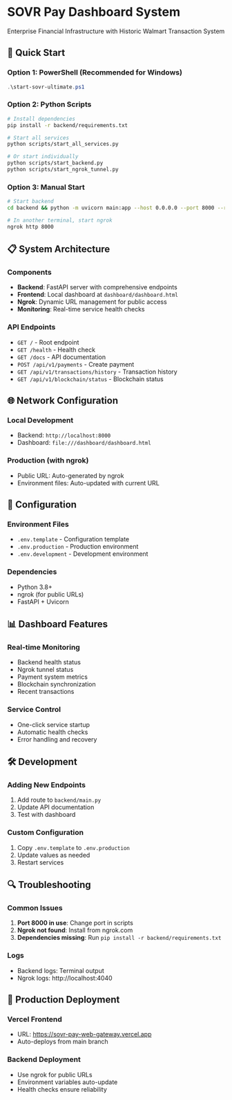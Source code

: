 # SOVR Pay Dashboard System

Enterprise Financial Infrastructure with Historic Walmart Transaction System

## 🚀 Quick Start

### Option 1: PowerShell (Recommended for Windows)
```powershell
.\start-sovr-ultimate.ps1
```

### Option 2: Python Scripts
```bash
# Install dependencies
pip install -r backend/requirements.txt

# Start all services
python scripts/start_all_services.py

# Or start individually
python scripts/start_backend.py
python scripts/start_ngrok_tunnel.py
```

### Option 3: Manual Start
```bash
# Start backend
cd backend && python -m uvicorn main:app --host 0.0.0.0 --port 8000 --reload

# In another terminal, start ngrok
ngrok http 8000
```

## 📋 System Architecture

### Components
- **Backend**: FastAPI server with comprehensive endpoints
- **Frontend**: Local dashboard at `dashboard/dashboard.html`
- **Ngrok**: Dynamic URL management for public access
- **Monitoring**: Real-time service health checks

### API Endpoints
- `GET /` - Root endpoint
- `GET /health` - Health check
- `GET /docs` - API documentation
- `POST /api/v1/payments` - Create payment
- `GET /api/v1/transactions/history` - Transaction history
- `GET /api/v1/blockchain/status` - Blockchain status

## 🌐 Network Configuration

### Local Development
- Backend: `http://localhost:8000`
- Dashboard: `file:///dashboard/dashboard.html`

### Production (with ngrok)
- Public URL: Auto-generated by ngrok
- Environment files: Auto-updated with current URL

## 🔧 Configuration

### Environment Files
- `.env.template` - Configuration template
- `.env.production` - Production environment
- `.env.development` - Development environment

### Dependencies
- Python 3.8+
- ngrok (for public URLs)
- FastAPI + Uvicorn

## 📊 Dashboard Features

### Real-time Monitoring
- Backend health status
- Ngrok tunnel status
- Payment system metrics
- Blockchain synchronization
- Recent transactions

### Service Control
- One-click service startup
- Automatic health checks
- Error handling and recovery

## 🛠️ Development

### Adding New Endpoints
1. Add route to `backend/main.py`
2. Update API documentation
3. Test with dashboard

### Custom Configuration
1. Copy `.env.template` to `.env.production`
2. Update values as needed
3. Restart services

## 🔍 Troubleshooting

### Common Issues
1. **Port 8000 in use**: Change port in scripts
2. **Ngrok not found**: Install from ngrok.com
3. **Dependencies missing**: Run `pip install -r backend/requirements.txt`

### Logs
- Backend logs: Terminal output
- Ngrok logs: http://localhost:4040

## 🎯 Production Deployment

### Vercel Frontend
- URL: https://sovr-pay-web-gateway.vercel.app
- Auto-deploys from main branch

### Backend Deployment
- Use ngrok for public URLs
- Environment variables auto-update
- Health checks ensure reliability
